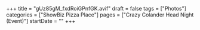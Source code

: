 +++
title = "gUz85gM_fxdRoiGPnfGK.avif"
draft = false
tags = ["Photos"]
categories = ["ShowBiz Pizza Place"]
pages = ["Crazy Colander Head Night (Event)"]
startDate = ""
+++
